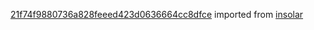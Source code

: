 [21f74f9880736a828feeed423d0636664cc8dfce](https://github.com/insolar/insolar/commit/21f74f9880736a828feeed423d0636664cc8dfce) imported from [insolar](https://github.com/insolar/insolar)
